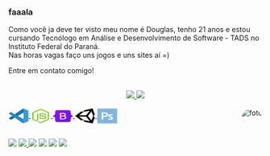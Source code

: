 ### faaala

Como você ja deve ter visto meu nome é Douglas, tenho 21 anos e estou cursando Tecnólogo em Análise e Desenvolvimento de Software - TADS no Instituto Federal do Paraná.<br>
Nas horas vagas faço uns jogos e uns sites aí =)

Entre em contato comigo!
<br><br>
<div align="center">
  <a href="https://github.com/douglaseduar">
  <img height="180em" src="https://github-readme-stats.vercel.app/api?username=douglaseduar&show_icons=true&include_all_commits=true&count_private=true&custom_title=douglaseduar%27s%20GitHub%20Stats&title_color=000000&text_color=000000&icon_color=000000"/>
  <img height="180em" src="https://github-readme-stats.vercel.app/api/top-langs/?username=douglaseduar&layout=compact&langs_count=10&title_color=000000&text_color=000000&icon_color=000000"/>
</div>
<div style="display: inline_block"><br>
  <img align="center" alt="vscode" height="30" width="40" src="https://raw.githubusercontent.com/devicons/devicon/master/icons/vscode/vscode-original.svg">
  <img align="center" alt="Nodejs" height="30" width="40" src="https://raw.githubusercontent.com/devicons/devicon/master/icons/nodejs/nodejs-plain.svg">
  <img align="center" alt="Bootstrap" height="30" width="40" src="https://raw.githubusercontent.com/devicons/devicon/master/icons/bootstrap/bootstrap-original.svg">
  <img align="center" alt="Unity" height="30" width="40" src="https://raw.githubusercontent.com/devicons/devicon/master/icons/unity/unity-original.svg">
  <img align="center" alt="photoshop" height="30" width="40" src="https://raw.githubusercontent.com/devicons/devicon/master/icons/photoshop/photoshop-plain.svg">
  <img align="right" alt="foto" height="150" style="border-radius:50px;" src="https://mir-s3-cdn-cf.behance.net/project_modules/disp/d50412110224931.5fe782f754e30.jpg">
</div>
  
  ##
  
  <div> 
  <a href="https://instagram.com/douglaseduar" target="_blank"><img src="https://img.shields.io/badge/-Instagram-%23E4405F?style=for-the-badge&logo=instagram&logoColor=white" target="_blank"></a>
    <a target='_blank' href="https://twitter.com/douglaseduar">
        <img src="https://img.shields.io/badge/Twitter-1DA1F2?style=for-the-badge&logo=twitter&logoColor=white">
    </a>
  <a href = "mailto:douglas060401@gmail.com"><img src="https://img.shields.io/badge/-Gmail-%23333?style=for-the-badge&logo=gmail&logoColor=white" target="_blank"></a>
  <a href="https://www.linkedin.com/in/douglaseduar/" target="_blank"><img src="https://img.shields.io/badge/-LinkedIn-%230077B5?style=for-the-badge&logo=linkedin&logoColor=white" target="_blank"></a> 
      <a href="https://www.behance.net/douglaseduar" target="_blank"><img src="https://img.shields.io/badge/behance-053eff?style=for-the-badge&logo=behance&logoColor=white" target="_blank"></a> 
          <a href="https://douglaseduar.github.io/portfolio/" target="_blank"><img src="https://img.shields.io/badge/portf%C3%B3lio-808080?style=for-the-badge&logo=AddThis&logoColor=white" target="_blank"></a> 
